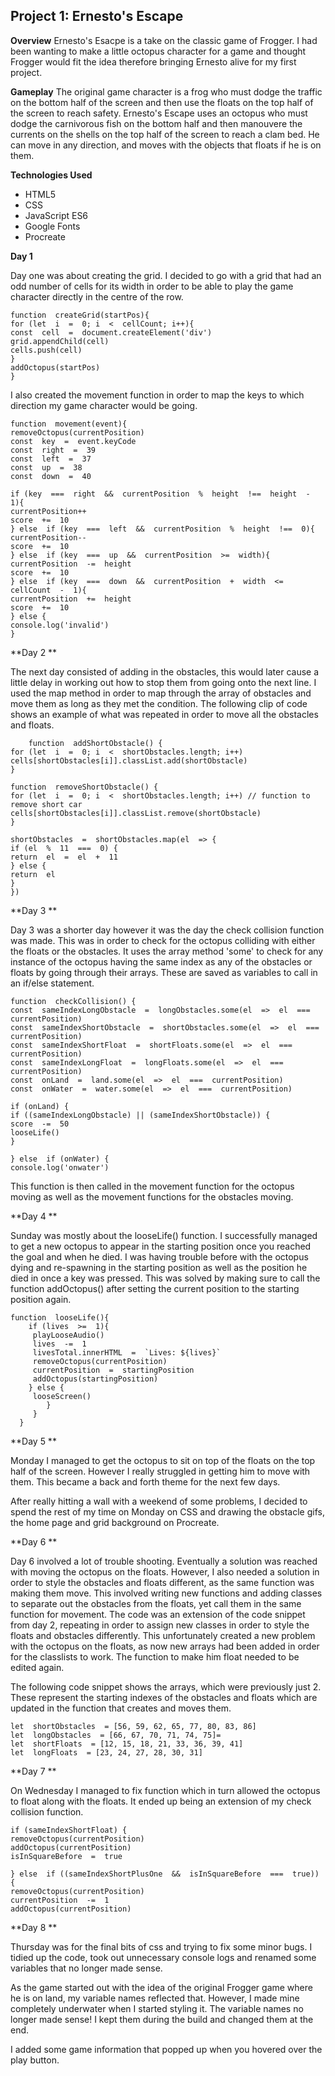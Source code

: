 
## **Project 1: Ernesto's Escape**

**Overview**
Ernesto's Esacpe is a take on the classic game of Frogger. I had been wanting to make a little octopus character for a game and thought Frogger would fit the idea therefore bringing Ernesto alive for my first project.

**Gameplay**
The original game character is a frog who must dodge the traffic on the bottom half of the screen and then use the floats on the top half of the screen to reach safety. 
Ernesto's Escape uses an octopus who must dodge the carnivorous fish on the bottom half and then manouvere the currents on the shells on the top half of the screen to reach a clam bed.
He can move in any direction, and moves with the objects that floats if he is on them.

**Technologies Used**

 - HTML5
 - CSS 
 - JavaScript ES6
 - Google Fonts 
 - Procreate

**Day 1**

Day one was about creating the grid. I decided to go with a grid that had an odd number of cells for its width in order to be able to play the game character directly in the centre of the row. 

    function  createGrid(startPos){
    for (let  i  =  0; i  <  cellCount; i++){
    const  cell  =  document.createElement('div')
    grid.appendChild(cell)
    cells.push(cell)
    }
    addOctopus(startPos)
    }

I also created the movement function in order to map the keys to which direction my game character would be going. 
   
    function  movement(event){
    removeOctopus(currentPosition)  
    const  key  =  event.keyCode    
    const  right  =  39    
    const  left  =  37    
    const  up  =  38    
    const  down  =  40
    
    if (key  ===  right  &&  currentPosition  %  height  !==  height  -  1){    
    currentPosition++    
    score  +=  10    
    } else  if (key  ===  left  &&  currentPosition  %  height  !==  0){    
    currentPosition--    
    score  +=  10    
    } else  if (key  ===  up  &&  currentPosition  >=  width){    
    currentPosition  -=  height   
    score  +=  10    
    } else  if (key  ===  down  &&  currentPosition  +  width  <=  cellCount  -  1){    
    currentPosition  +=  height    
    score  +=  10    
    } else {    
    console.log('invalid')    
    }


**Day 2 **

The next day consisted of adding in the obstacles, this would later cause a little delay in working out how to stop them from going onto the next line. I used the map method in order to map through the array of obstacles and move them as long as they met the condition. The following clip of code shows an example of what was repeated in order to move all the obstacles and floats.

        function  addShortObstacle() {
    for (let  i  =  0; i  <  shortObstacles.length; i++)
    cells[shortObstacles[i]].classList.add(shortObstacle)
    }

    function  removeShortObstacle() {
    for (let  i  =  0; i  <  shortObstacles.length; i++) // function to remove short car
    cells[shortObstacles[i]].classList.remove(shortObstacle)
    }

    shortObstacles  =  shortObstacles.map(el  => {
    if (el  %  11  ===  0) {
    return  el  =  el  +  11
    } else {
    return  el
    }
    })


**Day 3 **

Day 3 was a shorter day however it was the day the check collision function was made. This was in order to check for the octopus colliding with either the floats or the obstacles. It uses the array method 'some' to check for any instance of the octopus having the same index as any of the obstacles or floats by going through their arrays. These are saved as variables to call in an if/else statement.

    function  checkCollision() {    
    const  sameIndexLongObstacle  =  longObstacles.some(el  =>  el  ===  currentPosition)     
    const  sameIndexShortObstacle  =  shortObstacles.some(el  =>  el  ===  currentPosition) 
    const  sameIndexShortFloat  =  shortFloats.some(el  =>  el  ===  currentPosition)
    const  sameIndexLongFloat  =  longFloats.some(el  =>  el  ===  currentPosition)       
    const  onLand  =  land.some(el  =>  el  ===  currentPosition)    
    const  onWater  =  water.some(el  =>  el  ===  currentPosition)          
    
    if (onLand) {          
    if ((sameIndexLongObstacle) || (sameIndexShortObstacle)) {    
    score  -=  50
    looseLife()
    }
   
    } else  if (onWater) {
    console.log('onwater')

This function is then called in the movement function for the octopus moving as well as the movement functions for the obstacles moving. 

**Day 4 **

Sunday was mostly about the looseLife() function. I successfully managed to get a new octopus to appear in the starting position once you reached the goal and when he died. I was having trouble before with the octopus dying and re-spawning in the starting position as well as the position he died in once a key was pressed. This was solved by making sure to call the function addOctopus() after setting the current position to the starting position again.

	function  looseLife(){
	    if (lives  >=  1){
	     playLooseAudio()
	     lives  -=  1
	     livesTotal.innerHTML  =  `Lives: ${lives}`
	     removeOctopus(currentPosition)
	     currentPosition  =  startingPosition
	     addOctopus(startingPosition)
		} else {
		 looseScreen()
		    }
		 }
	  }

**Day 5 **

Monday I managed to get the octopus to sit on top of the floats on the top half of the screen. However I really struggled in getting him to move with them. This became a back and forth theme for the next few days.

After really hitting a wall with a weekend of some problems, I decided to spend the rest of my time on Monday on CSS and drawing the obstacle gifs, the home page and grid background on Procreate. 

**Day 6 **

Day 6 involved a lot of trouble shooting. Eventually a solution was reached with moving the octopus on the floats. However, I also needed a solution in order to style the obstacles and floats different, as the same function was making them move. This involved writing new functions and adding classes to separate out the obstacles from the floats, yet call them in the same function for movement. The code was an extension of the code snippet from day 2, repeating in order to assign new classes in order to style the floats and obstacles differently. This unfortunately created a new problem with the octopus on the floats, as now new arrays had been added in order for the classlists to work. The function to make him float needed to be edited again. 

The following code snippet shows the arrays, which were previously just 2. These represent the starting indexes of the obstacles and floats which are updated in the function that creates and moves them. 

    let  shortObstacles  = [56, 59, 62, 65, 77, 80, 83, 86]
    let  longObstacles  = [66, 67, 70, 71, 74, 75]=
    let  shortFloats  = [12, 15, 18, 21, 33, 36, 39, 41]
    let  longFloats  = [23, 24, 27, 28, 30, 31]


**Day 7 **

On Wednesday I managed to fix function which in turn allowed the octopus to float along with the floats. It ended up being an extension of my check collision function.

    if (sameIndexShortFloat) {
    removeOctopus(currentPosition)
    addOctopus(currentPosition)
    isInSquareBefore  =  true
    
    } else  if ((sameIndexShortPlusOne  &&  isInSquareBefore  ===  true)) {
    removeOctopus(currentPosition)
    currentPosition  -=  1
    addOctopus(currentPosition)

**Day 8 **

Thursday was for the final bits of css and trying to fix some minor bugs.  I tidied up the code, took out unnecessary console logs and renamed some variables that no longer made sense. 

As the game started out with the idea of the original Frogger game where he is on land, my variable names reflected that. However, I made mine completely underwater when I started styling it. The variable names no longer made sense! I kept them during the build and changed them at the end.  

I added some game information that popped up when you hovered over the play button.

